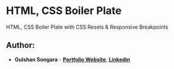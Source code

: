 # HTML, CSS Boiler Plate

HTML, CSS Boiler Plate with CSS Resets & Responsive Breakpoints
<br/>

## Author:

- **Gulshan Songara** - **[Portfolio Website](https://gulshansongara.netlify.app)**, **[Linkedin](https://www.linkedin.com/in/gulshansongara/)** 
